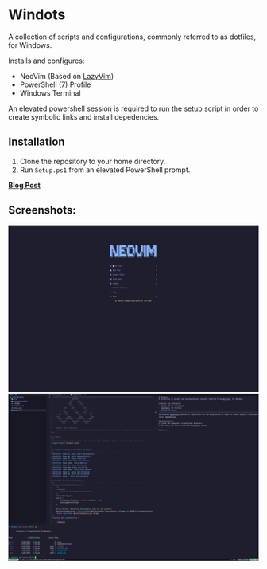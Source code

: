 # Windots
A collection of scripts and configurations, commonly referred to as dotfiles, for Windows.

Installs and configures:
- NeoVim (Based on [LazyVim](https://github.com/LazyVim/LazyVim))
- PowerShell (7) Profile
- Windows Terminal

An elevated powershell session is required to run the setup script in order to create symbolic links and install depedencies.

## Installation
1. Clone the repository to your home directory.
2. Run `Setup.ps1` from an elevated PowerShell prompt. 

**[Blog Post](https://scottmckendry.tech/the-ultimate-powershell-profile/)**

## Screenshots:

![screenshot](./nvim/screenshot2.png)
![screenshot](./nvim/screenshot.png)